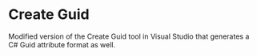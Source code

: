 # Create Guid

Modified version of the Create Guid tool in Visual Studio that generates a C# Guid attribute format as well.
